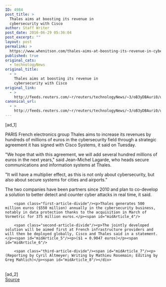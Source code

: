 ```yaml
---
ID: 4984
post_title: >
  Thales aims at boosting its revenue in
  cybersecurity with Cisco
author: Staff Writer
post_date: 2016-06-29 05:36:04
post_excerpt: ""
layout: post
permalink: >
  https://www.whenitson.com/thales-aims-at-boosting-its-revenue-in-cybersecurity-with-cisco/
published: true
original_cats:
  - technologyNews
original_title:
  - >
    Thales aims at boosting its revenue in
    cybersecurity with Cisco
original_link:
  - >
    http://feeds.reuters.com/~r/reuters/technologyNews/~3/oB3yDBAuri0/us-cisco-systems-thales-cyber-idUSKCN0ZE2IR
canonical_url:
  - >
    http://feeds.reuters.com/~r/reuters/technologyNews/~3/oB3yDBAuri0/us-cisco-systems-thales-cyber-idUSKCN0ZE2IR
---
```

 [ad_1]
<br><div id="articleText">
<span id="midArticle_start"/>

<span class="focusParagraph" readability="5"><p><span class="articleLocation">PARIS</span> French electronics group Thales aims to increase its revenues by hundreds of millions of euros in the cybersecurity field through a strategic agreement it has signed with Cisco Systems, it said on Tuesday.</p></span><span id="midArticle_0"/><p>"We hope that with this agreement, we will add several hundred millions of euros in the next years," said Jean-Michel Lagarde, who heads secure communications and information systems at Thales.</p><span id="midArticle_1"/><p>"It will have a multiplier effect, as this is not only about cybersecurity, but also about secure systems for cities and airports."</p><span id="midArticle_2"/><p>The two companies have been partners since 2010 and plan to co-develop a solution to better detect and counter cyber attacks in real time, it said.</p><span id="midArticle_3"/>
        
        <span class="first-article-divide"/><p>Thales generates 500 million euros ($550 million) annually in the cybersecurity business, notably in data protection thanks to the acquisition in March of Vormetric for 375 million euros.</p><span id="midArticle_4"/>
        
        <span class="second-article-divide"/><p>The jointly developed solution will be aimed first at French infrastructure providers and will then be deployed globally, Cisco and Thales said in a statement.</p><span id="midArticle_5"/><p>($1 = 0.9047 euros)</p><span id="midArticle_6"/>
        
        <span class="third-article-divide"/><span id="midArticle_7"/><p> (Reporting by Cyril Altmeyer; Writing by Mathieu Rosemain; Editing by Greg Mahlich)</p><span id="midArticle_8"/></div>
<br>[ad_2]
<br><a href="http://feeds.reuters.com/~r/reuters/technologyNews/~3/oB3yDBAuri0/us-cisco-systems-thales-cyber-idUSKCN0ZE2IR">Source </a>